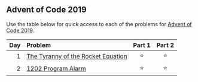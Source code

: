 ## Advent of Code 2019

Use the table below for quick access to each of the problems for [Advent of Code 2019](https://adventofcode.com/2019).

| Day | Problem                                                                   | Part 1 | Part 2 |
|----:|:--------------------------------------------------------------------------|:------:|:------:|
|   1 | [The Tyranny of the Rocket Equation](https://adventofcode.com/2019/day/1) | :star: | :star: |
|   2 | [1202 Program Alarm](https://adventofcode.com/2019/day/2)                 | :star: | :star: |